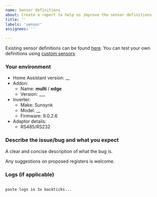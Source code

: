 ```yaml
---
name: Sensor definitions
about: Create a report to help us improve the sensor definitions
title: ''
labels: 'sensor'
assignees: ''

---
```


Existing sensor definitions can be found [here](https://github.com/kellerza/sunsynk/blob/main/src/sunsynk/definitions/). You can test your own definitions using [custom sensors](https://kellerza.github.io/sunsynk/reference/mysensors)

### Your environment

- Home Assistant version: __
- Addon:
  - Name: **multi** / **edge**
  - Version: ___
- Inverter:
  - Make: Sunsynk
  - Model: __
  - Firmware: 9.0.2.6
- Adaptor details:
  - RS485/RS232

### Describe the issue/bug and what you expect

A clear and concise description of what the bug is.

Any suggestions on proposed registers is welcome.

### Logs (if applicable)

```logs

paste logs in 3x backticks...

```
